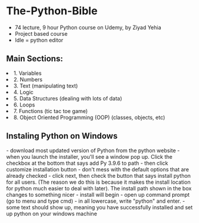 # The-Python-Bible

- 74 lecture, 9 hour Python course on Udemy, by Ziyad Yehia
- Project based course
- Idle = python editor

<h2>Main Sections: </h2>
<li> 1. Variables </li> 
<li> 2. Numbers </li> 
<li> 3. Text (manipulating text) <l/i> 
<li> 4. Logic </li> 
<li> 5. Data Structures (dealing with lots of data) </li> 
<li> 6. Loops </li> 
<li> 7. Functions (tic tac toe game) </li> 
<li> 8. Object Oriented Programming (OOP) (classes, objects, etc) </li> 

<h2>Instaling Python on Windows </h2>
- download most updated version of Python from the python website
- when you launch the installer, you'll see a window pop up. Click the checkbox at the bottom that says add Py 3.9.6 to path
- then click customize installation button
- don't mess with the default options that are already checked
- click next, then check the button that says install python for all users. (The reason we do this is because it makes the install location for python much easier to deal with later). The install path shown in the box changes to something nicer
- install will begin
- open up command prompt (go to menu and type cmd)
- in all lowercase, write "python" and enter. 
- some text should show up, meaning you have successfully installed and set up python on your windows machine 
